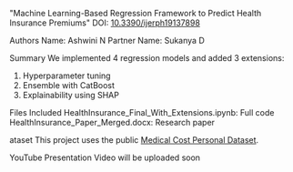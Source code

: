 "Machine Learning-Based Regression Framework to Predict Health Insurance Premiums" 
DOI: [10.3390/ijerph19137898](https://doi.org/10.3390/ijerph19137898)

Authors 
Name: Ashwini N
Partner Name: Sukanya D

Summary
We implemented 4 regression models and added 3 extensions:
1. Hyperparameter tuning
2. Ensemble with CatBoost
3. Explainability using SHAP

Files Included
HealthInsurance_Final_With_Extensions.ipynb: Full code
HealthInsurance_Paper_Merged.docx: Research paper

ataset
This project uses the public [Medical Cost Personal Dataset](https://www.kaggle.com/datasets/mirichoi0218/insurance).

YouTube Presentation
Video will be uploaded soon

